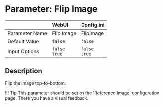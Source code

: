 # Parameter: Flip Image

|                   | WebUI               | Config.ini
|:---               |:---                 |:----
| Parameter Name    | Flip Image          | FlipImage
| Default Value     | `false`             | `false`
| Input Options     | `false`<br>`true`   | `false`<br>`true` 


## Description

Flip the image top-to-bottom.


!!! Tip
    This parameter should be set on the 'Reference Image' configuration page.
    There you have a visual feedback.

